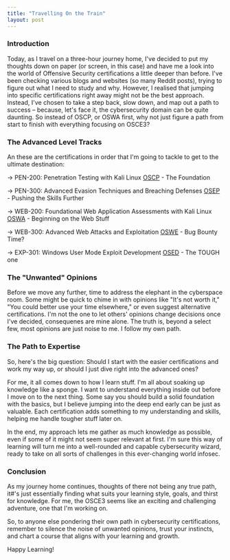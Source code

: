 ```yaml
---
title: "Travelling On the Train"
layout: post
---
```


### Introduction

Today, as I travel on a three-hour journey home, I've decided to put my thoughts down on paper (or screen, in this case) and have me a look into the world of Offensive Security certifications a little deeper than before. I've been checking various blogs and websites (so many Reddit posts), trying to figure out what I need to study and why. However, I realised that jumping into specific certifications right away might not be the best approach. Instead, I've chosen to take a step back, slow down, and map out a path to success – because, let's face it, the cybersecurity domain can be quite daunting. So instead of OSCP, or OSWA first, why not just figure a path from start to finish with everything focusing on OSCE3?

### The Advanced Level Tracks

An these are the certifications in order that I'm going to tackle to get to the ultimate destination:

→ PEN-200: Penetration Testing with Kali Linux [OSCP]
    - The Foundation

→ PEN-300: Advanced Evasion Techniques and Breaching Defenses [OSEP]
    - Pushing the Skills Further

→ WEB-200: Foundational Web Application Assessments with Kali Linux [OSWA]
    - Beginning on the Web Stuff

→ WEB-300: Advanced Web Attacks and Exploitation [OSWE]
    - Bug Bounty Time?

→ EXP-301: Windows User Mode Exploit Development [OSED]
    - The TOUGH one

### The "Unwanted" Opinions

Before we move any further, time to address the elephant in the cyberspace room. Some might be quick to chime in with opinions like "It's not worth it," "You could better use your time elsewhere," or even suggest alternative certifications. I'm not the one to let others' opinions change decisions once I've decided, consequenes are mine alone. The truth is, beyond a select few, most opinions are just noise to me. I follow my own path.

### The Path to Expertise

So, here's the big question: Should I start with the easier certifications and work my way up, or should I just dive right into the advanced ones?

For me, it all comes down to how I learn stuff. I'm all about soaking up knowledge like a sponge. I want to understand everything inside out before I move on to the next thing. Some say you should build a solid foundation with the basics, but I believe jumping into the deep end early can be just as valuable. Each certification adds something to my understanding and skills, helping me handle tougher stuff later on.

In the end, my approach lets me gather as much knowledge as possible, even if some of it might not seem super relevant at first. I'm sure this way of learning will turn me into a well-rounded and capable cybersecurity wizard, ready to take on all sorts of challenges in this ever-changing world infosec.

### Conclusion

As my journey home continues, thoughts of there not being any true path, it#'s just essentially finding what suits your learning style, goals, and thirst for knowledge. For me, the OSCE3 seems like an exciting and challenging adventure, one that I'm working on.

So, to anyone else pondering their own path in cybersecurity certifications, remember to silence the noise of unwanted opinions, trust your instincts, and chart a course that aligns with your learning and growth.

Happy Learning!

[OSCP]: https://www.offsec.com/courses/pen-200/
[OSEP]: https://www.offsec.com/courses/pen-300/
[OSWA]: https://www.offsec.com/courses/web-200/ 
[OSWE]: https://www.offsec.com/courses/web-300/
[OSED]: https://www.offsec.com/courses/exp-301/